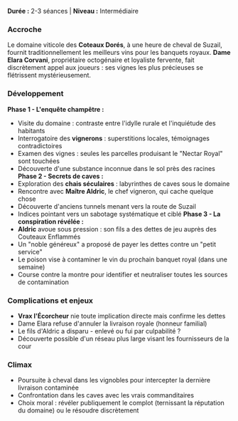 **Durée :** 2-3 séances | **Niveau :** Intermédiaire
### Accroche
Le domaine viticole des **Coteaux Dorés**, à une heure de cheval de Suzail, fournit traditionnellement les meilleurs vins pour les banquets royaux. **Dame Elara Corvani**, propriétaire octogénaire et loyaliste fervente, fait discrètement appel aux joueurs : ses vignes les plus précieuses se flétrissent mystérieusement.
### Développement

**Phase 1 - L'enquête champêtre :**
- Visite du domaine : contraste entre l'idylle rurale et l'inquiétude des habitants
- Interrogatoire des **vignerons** : superstitions locales, témoignages contradictoires
- Examen des vignes : seules les parcelles produisant le "Nectar Royal" sont touchées
- Découverte d'une substance inconnue dans le sol près des racines
**Phase 2 - Secrets de caves :**
- Exploration des **chais séculaires** : labyrinthes de caves sous le domaine
- Rencontre avec **Maître Aldric**, le chef vigneron, qui cache quelque chose
- Découverte d'anciens tunnels menant vers la route de Suzail
- Indices pointant vers un sabotage systématique et ciblé
**Phase 3 - La conspiration révélée :**
- **Aldric** avoue sous pression : son fils a des dettes de jeu auprès des Couteaux Enflammés
- Un "noble généreux" a proposé de payer les dettes contre un "petit service"
- Le poison vise à contaminer le vin du prochain banquet royal (dans une semaine)
- Course contre la montre pour identifier et neutraliser toutes les sources de contamination
### Complications et enjeux
- **Vrax l'Écorcheur** nie toute implication directe mais confirme les dettes
- Dame Elara refuse d'annuler la livraison royale (honneur familial)
- Le fils d'Aldric a disparu - enlevé ou fui par culpabilité ?
- Découverte possible d'un réseau plus large visant les fournisseurs de la cour
### Climax
- Poursuite à cheval dans les vignobles pour intercepter la dernière livraison contaminée
- Confrontation dans les caves avec les vrais commanditaires
- Choix moral : révéler publiquement le complot (ternissant la réputation du domaine) ou le résoudre discrètement